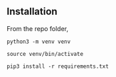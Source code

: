 ## Installation

From the repo folder,

`python3 -m venv venv`

`source venv/bin/activate`

`pip3 install -r requirements.txt`
